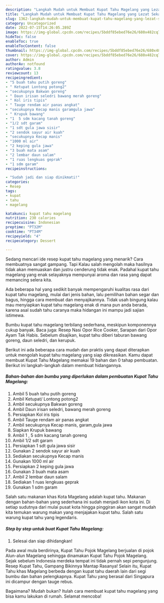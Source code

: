 ```yaml
---
description: "Langkah Mudah untuk Membuat Kupat Tahu Magelang yang Lezat Sekali "
title: "Langkah Mudah untuk Membuat Kupat Tahu Magelang yang Lezat Sekali "
slug: 1362-langkah-mudah-untuk-membuat-kupat-tahu-magelang-yang-lezat-sekali
category: Uncategorized
date: 2022-07-15T14:26:05.289Z
image: https://img-global.cpcdn.com/recipes/5bddf85ebed76e26/680x482cq70/kupat-tahu-magelang-foto-resep-utama.jpg
hideToc: false
enableToc: true
enableTocContent: false
thumbnail: https://img-global.cpcdn.com/recipes/5bddf85ebed76e26/680x482cq70/kupat-tahu-magelang-foto-resep-utama.jpg
cover: https://img-global.cpcdn.com/recipes/5bddf85ebed76e26/680x482cq70/kupat-tahu-magelang-foto-resep-utama.jpg
author: Admin
authorAv: notfound
ratingvalue: 3.8
reviewcount: 13
recipeingredient:
- "5 buah tahu putih goreng"
- " Ketupat Lontong potong2"
- "secukupnya Bakwan goreng"
- " Daun irisan seledri bawang merah goreng"
- " Kol iris tipis"
- " Tauge rendam air panas angkat"
- "secukupnya Kecap manis garamgula jawa"
- " Krupuk bawang"
- "1  5 sdm kacang tanah goreng"
- "1/2 sdt garam"
- "1 sdt gula jawa sisir"
- "2 sendok sayur air kuah"
- "secukupnya Kecap manis"
- "1000 ml air"
- "2 keping gula jawa"
- "3 buah mata asam"
- "2 lembar daun salam"
- "1 ruas lengkuas geprak"
- "1 sdm garam"
recipeinstructions:

- "Sudah jadi dan siap dinikmati!"
categories:
- Resep
tags:
- kupat
- tahu
- magelang

katakunci: kupat tahu magelang 
nutrition: 230 calories
recipecuisine: Indonesian
preptime: "PT32M"
cooktime: "PT34M"
recipeyield: "4"
recipecategory: Dessert

---
```



Sedang mencari ide resep kupat tahu magelang yang menarik? Cara membuatnya sangat gampang. Tapi Kalau salah mengolah maka hasilnya tidak akan memuaskan dan justru cenderung tidak enak. Padahal kupat tahu magelang yang enak selayaknya mempunyai aroma dan rasa yang dapat memancing selera kita.


Ada beberapa hal yang sedikit banyak mempengaruhi kualitas rasa dari kupat tahu magelang, mulai dari jenis bahan, lalu pemilihan bahan segar dan bagus, hingga cara membuat dan menyajikannya. Tidak usah bingung kalau mau menyiapkan kupat tahu magelang enak di mana pun anda berada, karena asal sudah tahu caranya maka hidangan ini mampu jadi sajian istimewa.

Bumbu kupat tahu magelang terbilang sederhana, meskipun komponennya cukup banyak. Baca juga: Resep Nasi Opor Rice Cooker, Sarapan dari Opor Ayam Tak Habis. Sebelum disajikan, kupat tahu diberi taburan bawang goreng, daun seledri, dan kerupuk.


Berikut ini ada beberapa cara mudah dan praktis yang dapat diterapkan untuk mengolah kupat tahu magelang yang siap dikreasikan. Kamu dapat membuat Kupat Tahu Magelang memakai 19 bahan dan 0 tahap pembuatan. Berikut ini langkah-langkah dalam membuat hidangannya.

<!--inarticleads1-->

##### Bahan-bahan dan bumbu yang diperlukan dalam pembuatan Kupat Tahu Magelang:

1. Ambil 5 buah tahu putih goreng
1. Ambil  Ketupat/ Lontong potong2
1. Ambil secukupnya Bakwan goreng
1. Ambil  Daun irisan seledri, bawang merah goreng
1. Persiapkan  Kol iris tipis
1. Ambil  Tauge rendam air panas angkat
1. Ambil secukupnya Kecap manis, garam,gula jawa
1. Siapkan  Krupuk bawang
1. Ambil 1 , 5 sdm kacang tanah goreng
1. Ambil 1/2 sdt garam
1. Persiapkan 1 sdt gula jawa sisir
1. Gunakan 2 sendok sayur air kuah
1. Sediakan secukupnya Kecap manis
1. Gunakan 1000 ml air
1. Persiapkan 2 keping gula jawa
1. Gunakan 3 buah mata asam
1. Ambil 2 lembar daun salam
1. Sediakan 1 ruas lengkuas geprak
1. Gunakan 1 sdm garam


Salah satu makanan khas Kota Magelang adalah kupat tahu. Makanan dengan bahan-bahan yang sederhana ini sudah menjadi ikon kota ini. Di setiap sudutnya dari mulai pusat kota hingga pinggiran akan sangat mudah kita temukan warung makan yang menjajakan kupat tahu. Salah satu warung kupat tahu yang legendaris. 

<!--inarticleads2-->

##### Step by step untuk buat Kupat Tahu Magelang:


1. Selesai dan siap dihidangkan!

Pada awal mula berdirinya, Kupat Tahu Pojok Magelang berjualan di pojok Alun-alun Magelang sehingga dinamakan Kupat Tahu Pojok Magelang. Sejak sebelum Indonesia merdeka tempat ini tidak pernah sepi pengunjung. Resep Kupat Tahu, Gampang Bikinnya Mantap Rasanya! Selain itu, Kupat Tahu khas Magelang berbeda dengan kupat tahu daerah lain dari segi bumbu dan bahan pelengkapnya. Kupat Tahu yang berasal dari Singapura ini dicampur dengan tauge rebus. 

Bagaimana? Mudah bukan? Itulah cara membuat kupat tahu magelang yang bisa kamu lakukan di rumah. Selamat mencoba!

